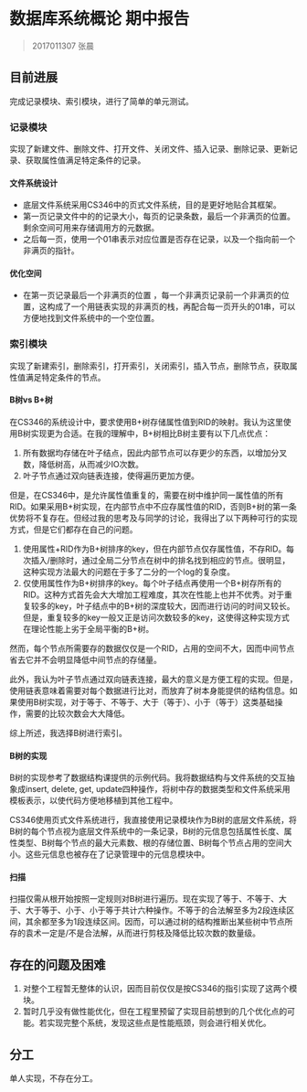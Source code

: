# 数据库系统概论 期中报告

> 2017011307 张晨

## 目前进展

完成记录模块、索引模块，进行了简单的单元测试。

### 记录模块

实现了新建文件、删除文件、打开文件、关闭文件、插入记录、删除记录、更新记录、获取属性值满足特定条件的记录。

#### 文件系统设计

* 底层文件系统采用CS346中的页式文件系统，目的是更好地贴合其框架。
* 第一页记录文件中的的记录大小，每页的记录条数，最后一个非满页的位置。剩余空间可用来存储调用方的元数据。
* 之后每一页，使用一个01串表示对应位置是否存在记录，以及一个指向前一个非满页的指针。

#### 优化空间

* 在第一页记录最后一个非满页的位置 ，每一个非满页记录前一个非满页的位置，这构成了一个用链表实现的非满页的栈，再配合每一页开头的01串，可以方便地找到文件系统中的一个空位置。

### 索引模块

实现了新建索引，删除索引，打开索引，关闭索引，插入节点，删除节点，获取属性值满足特定条件的节点。

#### B树vs B+树

在CS346的系统设计中，要求使用B+树存储属性值到RID的映射。我认为这里使用B树实现更为合适。在我的理解中，B+树相比B树主要有以下几点优点：

1. 所有数据均存储在叶子结点，因此内部节点可以存更少的东西，以增加分叉数，降低树高，从而减少IO次数。
2. 叶子节点通过双向链表连接，使得遍历更加方便。

但是，在CS346中，是允许属性值重复的，需要在树中维护同一属性值的所有RID。如果采用B+树实现，在内部节点中不应存属性值的RID，否则B+树的第一条优势将不复存在。但经过我的思考及与同学的讨论，我得出了以下两种可行的实现方式，但是它们都存在自己的问题。

1. 使用属性+RID作为B+树排序的key，但在内部节点仅存属性值，不存RID。每次插入/删除时，通过全局二分节点在树中的排名找到相应的节点。很明显，这种实现方法最大的问题在于多了二分的一个log的复杂度。
2. 仅使用属性作为B+树排序的key。每个叶子结点再使用一个B+树存所有的RID。这种方式首先会大大增加工程难度，其次在性能上也并不优秀。对于重复较多的key，叶子结点中的B+树的深度较大，因而进行访问的时间又较长。但是，重复较多的key一般又正是访问次数较多的key，这使得这种实现方式在理论性能上劣于全局平衡的B+树。

然而，每个节点所需要存的数据仅仅是一个RID，占用的空间不大，因而中间节点省去它并不会明显降低中间节点的存储量。

此外，我认为叶子节点通过双向链表连接，最大的意义是方便工程的实现。但是，使用链表意味着需要对每个数据进行比对，而放弃了树本身能提供的结构信息。如果使用B树实现，对于等于、不等于、大于（等于）、小于（等于）这类基础操作，需要的比较次数会大大降低。

综上所述，我选择B树进行索引。

#### B树的实现

B树的实现参考了数据结构课提供的示例代码。我将数据结构与文件系统的交互抽象成insert, delete, get, update四种操作，将树中存的数据类型和文件系统采用模板表示，以使代码方便地移植到其他工程中。

CS346使用页式文件系统进行，我直接使用记录模块作为B树的底层文件系统，将B树的每个节点视为底层文件系统中的一条记录，B树的元信息包括属性长度、属性类型、B树每个节点的最大元素数、根的存储位置、B树每个节点占用的空间大小。这些元信息也被存在了记录管理中的元信息模块中。

#### 扫描

扫描仅需从根开始按照一定规则对B树进行遍历。现在实现了等于、不等于、大于、大于等于、小于、小于等于共计六种操作。不等于的合法解至多为2段连续区间，其余都至多为1段连续区间。因而，可以通过树的结构推断出某些树中节点所存的袁术一定是/不是合法解，从而进行剪枝及降低比较次数的数量级。

## 存在的问题及困难

1. 对整个工程暂无整体的认识，因而目前仅仅是按CS346的指引实现了这两个模块。
2. 暂时几乎没有做性能优化，但在工程里预留了实现目前想到的几个优化点的可能。若实现完整个系统，发现这些点是性能瓶颈，则会进行相关优化。

## 分工

单人实现，不存在分工。